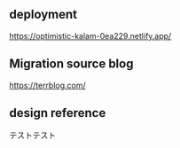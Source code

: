 ## deployment

https://optimistic-kalam-0ea229.netlify.app/

## Migration source blog

https://terrblog.com/

## design reference

テストテスト
